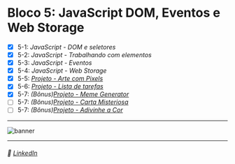 # Bloco 5: JavaScript DOM, Eventos e Web Storage

- [X] 5-1: _JavaScript - DOM e seletores_
- [X] 5-2: _JavaScript - Trabalhando com elementos_
- [X] 5-3: _JavaScript - Eventos_
- [X] 5-4: _JavaScript - Web Storage_
- [X] 5-5: _[Projeto - Arte com Pixels](https://github.com/caealmeida/trybe-proj/tree/main/fundamentos/3-pixels-art)_
- [X] 5-6: _[Projeto - Lista de tarefas](https://github.com/caealmeida/trybe-proj/tree/main/fundamentos/4-todo-list)_
- [X] 5-7: _(Bônus)[Projeto - Meme Generator](https://github.com/caealmeida/trybe-proj/tree/main/fundamentos/5-meme-generator)_
- [ ] 5-7: _(Bônus)[Projeto - Carta Misteriosa]()_
- [ ] 5-7: _(Bônus)[Projeto - Adivinhe a Cor]()_

---

![banner](https://user-images.githubusercontent.com/17756190/155887132-cd0407d7-f198-45ce-bf85-b7f41e266c3a.gif)

---

###### :briefcase: [LinkedIn](https://linkedin.com/in/caealmeida)
